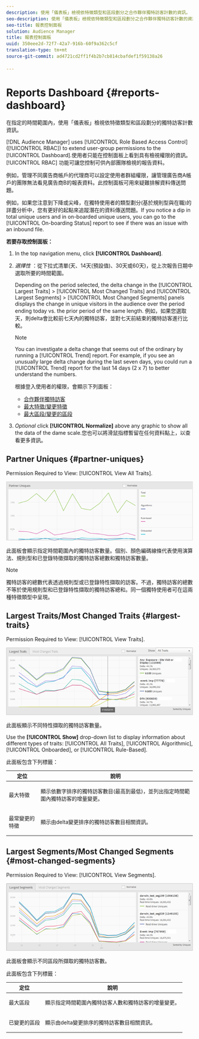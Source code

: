 ```yaml
---
description: 使用「儀表板」檢視依特徵類型和區段劃分之合作夥伴獨特訪客計數的資訊。
seo-description: 使用「儀表板」檢視依特徵類型和區段劃分之合作夥伴獨特訪客計數的資訊。
seo-title: 報表控制面板
solution: Audience Manager
title: 報表控制面板
uuid: 350eee2d-72f7-42a7-916b-60f9a362c5cf
translation-type: tm+mt
source-git-commit: ad4721cd2ff1f4b2b7cb814cbafdef1f59138a26

---
```



# Reports Dashboard {#reports-dashboard}

在指定的時間範圍內，使用「儀表板」檢視依特徵類型和區段劃分的獨特訪客計數資訊。

<!-- 

c_dashboard.xml

 -->

[!DNL Audience Manager] uses [!UICONTROL Role Based Access Control] ([!UICONTROL RBAC]) to extend user-group permissions to the [!UICONTROL Dashboard].使用者只能在控制面板上看到具有檢視權限的資訊。[!UICONTROL RBAC] 功能可讓您控制可供內部團隊檢視的報告資料。

例如，管理不同廣告商帳戶的代理商可以設定使用者群組權限，讓管理廣告商A帳戶的團隊無法看見廣告商B的報表資料。此控制面板可用來疑難排解資料傳送問題。

例如，如果您注意到下降或尖峰，在獨特使用者的類型劃分(基於規則型與在職)的詳盡分析中，您有更好的起點來追蹤潛在的資料傳送問題。If you notice a dip in total unique users and in on-boarded unique users, you can go to the [!UICONTROL On-boarding Status] report to see if there was an issue with an inbound file.

**若要存取控制面板：**

1. In the top navigation menu, click **[!UICONTROL Dashboard]**.
2. *選擇性* ：從下拉式清單(天、14天(預設值)、30天或60天)，從上次報告日期中選取所要的時間範圍。

   Depending on the period selected, the delta change in the [!UICONTROL Largest Traits] &gt; [!UICONTROL Most Changed Traits] and [!UICONTROL Largest Segments] &gt; [!UICONTROL Most Changed Segments] panels displays the change in unique visitors in the audience over the period ending today vs. the prior period of the same length. 例如，如果您選取天，則delta會比較前七天內的獨特訪客，並對七天前結束的獨特訪客進行比較。

   >[!NOTE]
   >
   >You can investigate a delta change that seems out of the ordinary by running a [!UICONTROL Trend] report. For example, if you see an unusually large delta change during the last seven days, you could run a [!UICONTROL Trend] report for the last 14 days (2 x 7) to better understand the numbers.

   根據登入使用者的權限，會顯示下列面板：

   * [合作夥伴獨特訪客](../reporting/reports-dashboard.md#partner-uniques)
   * [最大特徵/變更特徵](../reporting/reports-dashboard.md#largest-traits)
   * [最大區段/變更的區段](../reporting/reports-dashboard.md#most-changed-segments)

3. *Optional* click **[!UICONTROL Normalize]** above any graphic to show all the data of the dame scale.您也可以將滑鼠指標暫留在任何資料點上，以查看更多資訊。

## Partner Uniques {#partner-uniques}

Permission Required to View: [!UICONTROL View All Traits].

![](assets/partner_uniques.png)

此面板會顯示指定時間範圍內的獨特訪客數量。個別、顏色編碼線條代表使用演算法、規則型和已登錄特徵擷取的獨特訪客總數和獨特訪客數量。

>[!NOTE]
>
>獨特訪客的總數代表透過規則型或已登錄特性擷取的訪客。不過，獨特訪客的總數不等於使用規則型和已登錄特性擷取的獨特訪客總和。同一個獨特使用者可在這兩種特徵類型中呈現。

## Largest Traits/Most Changed Traits {#largest-traits}

Permission Required to View: [!UICONTROL View Traits].

![](assets/largest_traits.png)

此面板顯示不同特性擷取的獨特訪客數量。

Use the **[!UICONTROL Show]** drop-down list to display information about different types of traits: [!UICONTROL All Traits], [!UICONTROL Algorithmic], [!UICONTROL Onboarded], or [!UICONTROL Rule-Based].

此面板包含下列標籤：

<table id="table_DA48BDEB4E0143BEA4EB85AC26FF6AE3"> 
 <thead> 
  <tr> 
   <th colname="col1" class="entry"> 定位 </th> 
   <th colname="col2" class="entry"> 說明 </th> 
  </tr> 
 </thead>
 <tbody> 
  <tr> 
   <td colname="col1"> <p><span class="wintitle"> 最大特徵</span> </p> </td> 
   <td colname="col2"> <p>顯示依數字排序的獨特訪客數目(最高到最低)，並列出指定時間範圍內獨特訪客的增量變更。 </p> </td> 
  </tr> 
  <tr> 
   <td colname="col1"> <p><span class="wintitle"> 最常變更的特徵</span> </p> </td> 
   <td colname="col2"> <p>顯示由delta變更排序的獨特訪客數目相關資訊。 </p> </td> 
  </tr> 
 </tbody> 
</table>

## Largest Segments/Most Changed Segments {#most-changed-segments}

Permission Required to View: [!UICONTROL View Segments].

![](assets/largest_segments.png)

此面板會顯示不同區段所擷取的獨特訪客數。

此面板包含下列標籤：

<table id="table_8E22E0579FA74C5A86CC40B40B2548BE"> 
 <thead> 
  <tr> 
   <th colname="col1" class="entry"> 定位 </th> 
   <th colname="col2" class="entry"> 說明 </th> 
  </tr> 
 </thead>
 <tbody> 
  <tr> 
   <td colname="col1"> <p><span class="wintitle"> 最大區段</span> </p> </td> 
   <td colname="col2"> <p>顯示指定時間範圍內獨特訪客人數和獨特訪客的增量變更。 </p> </td> 
  </tr> 
  <tr> 
   <td colname="col1"> <p><span class="wintitle"> 已變更的區段</span> </p> </td> 
   <td colname="col2"> <p>顯示由delta變更排序的獨特訪客數目相關資訊。 </p> </td> 
  </tr> 
 </tbody> 
</table>

